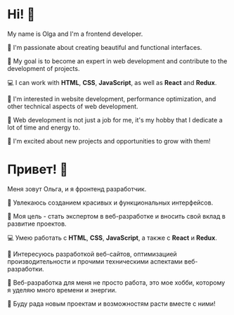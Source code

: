 # Hi! 👋

My name is Olga and I'm a frontend developer.

🌟 I'm passionate about creating beautiful and functional interfaces.

🎯 My goal is to become an expert in web development and contribute to the development of projects.

💻 I can work with **HTML**, **CSS**, **JavaScript**, as well as **React** and **Redux**.

🚀 I'm interested in website development, performance optimization, and other technical aspects of web development.

🌺 Web development is not just a job for me, it's my hobby that I dedicate a lot of time and energy to.

🌟 I'm excited about new projects and opportunities to grow with them!

# Привет! 👋

Меня зовут Ольга, и я фронтенд разработчик.

🌟 Увлекаюсь созданием красивых и функциональных интерфейсов.

🎯 Моя цель - стать экспертом в веб-разработке и вносить свой вклад в развитие проектов.

💻 Умею работать с **HTML**, **CSS**, **JavaScript**, а также с **React** и **Redux**.

🚀 Интересуюсь разработкой веб-сайтов, оптимизацией производительности и прочими техническими аспектами веб-разработки.

🌺 Веб-разработка для меня не просто работа, это мое хобби, которому я уделяю много времени и энергии.

🌟 Буду рада новым проектам и возможностям расти вместе с ними!
